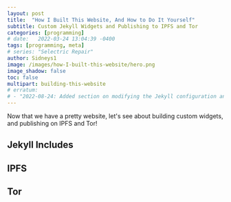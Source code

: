 ```yaml
---
layout: post
title:  "How I Built This Website, And How to Do It Yourself"
subtitle: Custom Jekyll Widgets and Publishing to IPFS and Tor
categories: [programming]
# date:   2022-03-24 13:04:39 -0400
tags: [programming, meta]
# series: "Selectric Repair"
author: Sidneys1
image: /images/how-I-built-this-website/hero.png
image_shadow: false
toc: false
multipart: building-this-website
# erratum:
# - "2022-08-24: Added section on modifying the Jekyll configuration and notes about GitHub Pages."
---
```


Now that we have a pretty website, let's see about building custom widgets, and publishing on IPFS and Tor!

<!--more-->

## Jekyll Includes

## IPFS

## Tor
